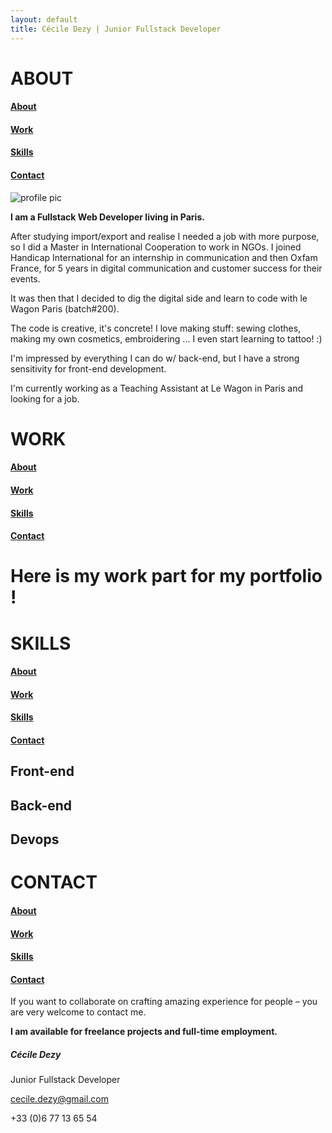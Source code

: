 ```yaml
---
layout: default
title: Cécile Dezy | Junior Fullstack Developer
---
```


<div class="section" id="about">
  <div class="title text-center">
    <h1>ABOUT</h1>
    <div class="menu-section">
      <h4><a href="#about" class="smoothScroll">About</a></h4>
      <h4><a href="#work" class="smoothScroll">Work</a></h4>
      <h4><a href="#skills" class="smoothScroll">Skills</a></h4>
      <h4><a href="#contact" class="smoothScroll">Contact</a></h4>
    </div>
  </div>
  <div class="profile">
  </div>
  <div class="content text-center">
    <img src="{{ site.baseurl }}/assets/images/profile.svg" alt="profile pic" id="profile-pic">
    <p><strong>I am a Fullstack Web Developer living in Paris.</strong></p>
    <p>After studying import/export and realise I needed a job with more purpose, so I did a Master in International Cooperation to work in NGOs. I joined Handicap International for an internship in communication and then Oxfam France, for 5 years in digital communication and customer success for their events.</p>
    <p>It was then that I decided to dig the digital side and learn to code with le Wagon Paris (batch#200).</p>
    <p>The code is creative, it's concrete! I love making stuff: sewing clothes, making my own cosmetics, embroidering ... I even start learning to tattoo! :)</p>
    <p>I'm impressed by everything I can do w/ back-end, but I have a strong sensitivity for front-end development.</p>
    <p>I'm currently working as a Teaching Assistant at Le Wagon in Paris and looking for a job.</p>
  </div>
</div>

<div class="section" id="work">
  <div class="title text-center">
    <h1>WORK</h1>
    <div class="menu-section">
      <h4><a href="#about" class="smoothScroll">About</a></h4>
      <h4><a href="#work" class="smoothScroll">Work</a></h4>
      <h4><a href="#skills" class="smoothScroll">Skills</a></h4>
      <h4><a href="#contact" class="smoothScroll">Contact</a></h4>
    </div>
  </div>
  <div class="content text-center">
    <h1>Here is my work part for my portfolio !</h1>
  </div>
</div>

<div class="section" id="skills">
  <div class="title text-center">
    <h1>SKILLS</h1>
    <div class="menu-section">
      <h4><a href="#about" class="smoothScroll">About</a></h4>
      <h4><a href="#work" class="smoothScroll">Work</a></h4>
      <h4><a href="#skills" class="smoothScroll">Skills</a></h4>
      <h4><a href="#contact" class="smoothScroll">Contact</a></h4>
    </div>
  </div>
  <div class="content text-center">
    <div class="menu-skills">
      <h2>Front-end</h2>
      <h2>Back-end</h2>
      <h2>Devops</h2>
    </div>
  </div>
</div>

<div class="section" id="contact">
  <div class="title text-center">
    <h1>CONTACT</h1>
    <div class="menu-section">
      <h4><a href="#about" class="smoothScroll">About</a></h4>
      <h4><a href="#work" class="smoothScroll">Work</a></h4>
      <h4><a href="#skills" class="smoothScroll">Skills</a></h4>
      <h4><a href="#contact" class="smoothScroll">Contact</a></h4>
    </div>
  </div>

  <div class="content content-contact text-center">
    <div class="contact-text">
      <p>If you want to collaborate on crafting amazing experience for people – you are very welcome to contact me.</p>
      <p><strong>I am available for freelance projects and full-time employment.</strong></p>
    </div>
    <div class="contact-info">
      <h5>Cécile Dezy</h5>
      <p>Junior Fullstack Developer</p>
      <p><a href="mailto:cecile.dezy@gmail.com">cecile.dezy@gmail.com</a></p>
      <p>+33 (0)6 77 13 65 54</p>
    </div>
    <div class="socials">
      <a href="https://www.linkedin.com/in/c%C3%A9cile-dezy-193b8226/" target="_blank"><i class="fab fa-linkedin-in icon"></i></a>
      <a href="https://github.com/cecile-dzy-ncl" target="_blank"><i class="fab fa-github icon"></i></a>
      <a href="https://twitter.com/Cecile_Dzy_Ncl" target="_blank"><i class="fab fa-twitter icon"></i></a>
    </div>
  </div>
</div>


